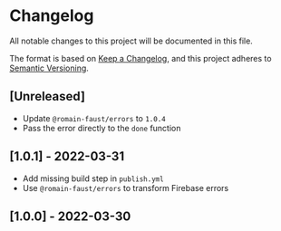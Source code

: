 # Changelog

All notable changes to this project will be documented in this file.

The format is based on [Keep a Changelog](https://keepachangelog.com/en/1.0.0/), and this project adheres to [Semantic Versioning](https://semver.org/spec/v2.0.0.html).

## [Unreleased]

-   Update `@romain-faust/errors` to `1.0.4`
-   Pass the error directly to the `done` function

## [1.0.1] - 2022-03-31

-   Add missing build step in `publish.yml`
-   Use `@romain-faust/errors` to transform Firebase errors

## [1.0.0] - 2022-03-30
